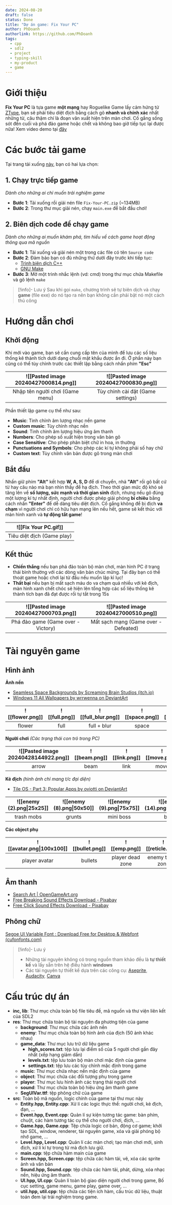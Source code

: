 ```yaml
---
date: 2024-08-20
draft: false
status: Done
title: "Dự án game: Fix Your PC"
author: PhDoanh
authorlink: https://github.com/PhDoanh
tags:
  - cpp
  - sdl2
  - project
  - typing-skill
  - my-product
  - game
---
```

# Giới thiệu
**Fix Your PC** là tựa game **một mạng** hay Roguelike Game lấy cảm hứng từ [ZType](https://zty.pe/?text=271e57005672c392), bạn sẽ phải tiêu diệt địch bằng cách gõ **nhanh và chính xác** nhất những từ, câu thậm chí là đoạn văn xuất hiện trên màn chơi. Cố gắng sống sót đến cuối và phá đảo game hoặc chết và không bao giờ tiếp tục lại được nữa! Xem video demo tại [đây](https://youtu.be/q5CiqMmyghU?si=B3q46iarJAa-8bw1)

# Các bước tải game
Tại trang tải xuống [này](https://github.com/PhDoanh/Fix-Your-PC/releases/tag/v0.1.0), bạn có hai lựa chọn:
## 1. Chạy trực tiếp game
*Dành cho những ai chỉ muốn trải nghiệm game*
- **Bước 1**: Tải xuống rồi giải nén file `Fix-Your-PC.zip` (~134MB)
- **Bước 2**: Trong thư mục giải nén, chạy `main.exe` để bắt đầu chơi!

## 2. Biên dịch code để chạy game
*Dành cho những ai muốn khám phá, tìm hiểu về cách game hoạt động thông qua mã nguồn*
- **Bước 1**: Tải xuống và giải nén một trong các file có tên `Source code`
- **Bước 2**: Đảm bảo bạn có đủ những thứ dưới đây trước khi tiếp tục:
	- [Trình biên dịch C++](https://gcc.gnu.org/) 
	- [GNU Make](https://www.gnu.org/software/make/)
- **Bước 3**: Mở một trình nhắc lệnh (vd: cmd) trong thư mục chứa Makefile và gõ lệnh `make`

> [!info]- Lưu ý
> Sau khi gọi `make`, chương trình sẽ tự biên dịch và chạy **game** (file exe) do nó tạo ra nên bạn không cần phải bật nó một cách thủ công 

# Hướng dẫn chơi
## Khởi động

Khi mới vào game, bạn sẽ cần cung cấp tên của mình để lưu các số liệu thống kê thành tích dưới dạng chuỗi mật khẩu được ẩn đi. Ở phần này bạn cũng có thể tùy chỉnh trước các thiết lập bằng cách nhấn phím **"Esc"**

| ![[Pasted image 20240427000814.png]] | ![[Pasted image 20240427000830.png]] |
|:------------------------------------:|:------------------------------------:|
|   Nhập tên người chơi (Game menu)    |  Tùy chỉnh cài đặt (Game settings)   |

Phần thiết lập game cụ thể như sau:          
- **Music**: Tinh chỉnh âm lượng nhạc nền game
- **Custom music**: Tùy chỉnh nhạc nền
- **Sound**: Tinh chỉnh âm lượng hiệu ứng âm thanh
- **Numbers**: Cho phép số xuất hiện trong văn bản gõ
- **Case Sensitive**: Cho phép phân biệt chữ in hoa, in thường
- **Punctuations and Symbols**: Cho phép các kí tự không phải số hay chữ
- **Custom text**: Tùy chỉnh văn bản được gõ trong màn chơi

## Bắt đầu

Nhấn giữ phím **"Alt"** kết hợp **W, A, S, D** để di chuyển, nhả **"Alt"** rồi gõ bất cứ từ hay câu nào mà bạn nhìn thấy để hạ địch. Theo thời gian mức độ khó sẽ tăng lên về **số lượng, sức mạnh và thời gian sinh** địch, nhưng nếu gõ đúng một lượng kí tự nhất định, người chơi được phép giải phóng **bí chiêu** bằng cách nhấn **"Enter"** để dễ dàng tiêu diệt địch. Cố gắng không để bị địch **va chạm** vì người chơi chỉ có hữu hạn mạng lên nếu hết, game sẽ kết thúc với màn hình xanh và **tự động tắt game**!

|    ![[Fix Your PC.gif]]    |
|:--------------------------:|
| Tiêu diệt địch (Game play) |

## Kết thúc
- **Chiến thắng** nếu bạn phá đảo toàn bộ màn chơi, màn hình PC ở trạng thái bình thường với các dòng văn bản chúc mừng. Tại đây bạn có thể thoát game hoặc chơi lại từ đầu nếu muốn lập kỉ lục!
- **Thất bại** nếu bạn bị mất sạch máu do va chạm quá nhiều với kẻ địch, màn hình xanh chết chóc sẽ hiện lên tổng hợp các số liệu thống kê thành tích bạn đã đạt được rồi tự tắt trong 15s

| ![[Pasted image 20240427000703.png]] | ![[Pasted image 20240427000510.png]] |
|:------------------------------------:|:------------------------------------:|
|  Phá đảo game (Game over - Victory)  | Mất sạch mạng (Game over - Defeated) |

# Tài nguyên game
## Hình ảnh
**Ảnh nền**
- [Seamless Space Backgrounds by Screaming Brain Studios (itch.io)](https://screamingbrainstudios.itch.io/seamless-space-backgrounds)
- [Windows 11 All Wallpapers by wrrwenna on DeviantArt](https://www.deviantart.com/wrrwenna/art/Windows-11-All-Wallpapers-885172912)

| ![[flower.png]] | ![[full.png]] | ![[full_blur.png]] | ![[space.png]] | ![[stars.png]] |
|:---------------:|:-------------:|:------------------:|:--------------:|:--------------:|
|     flower      |     full      |    full + blur     |     space      |     stars      |

**Người chơi** *(Các trạng thái con trỏ trong PC)*

| ![[Pasted image 20240428144922.png]] | ![[beam.png]] | ![[link.png]] | ![[move.png]] |
|:------------------------------------:|:-------------:|:-------------:|:-------------:|
|                arrow                 |     beam      |     link      |     move      |

**Kẻ địch** *(hình ảnh chỉ mang t/c đại diện)*
- [Tile OS - Part 3: Popular Apps by oviotti on DeviantArt](https://www.deviantart.com/oviotti/art/Tile-OS-Part-3-Popular-Apps-792018928)

| ![[enemy (2).png\|25x25]] | ![[enemy (8).png\|50x50]] | ![[enemy (9).png\|75x75]] | ![[enemy (14).png\|100x100]] | ![[enemy (15).png\|125]] |
| :-----------------------: | :-----------------------: | :-----------------------: | :--------------------------: | :----------------------: |
|        trash mobs         |          grunts           |         mini boss         |             boss             |        final boss        |

**Các object phụ**

| ![[avatar.png\|100x100]] | ![[bullet.png]] |   ![[emp.png]]   | ![[reticle.png]]  |      ![[smile.png]]      |
|:------------------------:|:---------------:|:----------------:|:-----------------:|:------------------------:|
|      player avatar       |     bullets     | player dead zone | enemy target zone | smile (dead blue screen) |

## Âm thanh 
- [Search Art | OpenGameArt.org](https://opengameart.org/art-search-advanced?keys=&field_art_type_tid%5B%5D=9&sort_by=count&sort_order=DESC)
- [Free Breaking Sound Effects Download - Pixabay](https://pixabay.com/sound-effects/search/breaking/)
- [Free Click Sound Effects Download - Pixabay](https://pixabay.com/sound-effects/search/click/)

## Phông chữ
[Segoe UI Variable Font : Download Free for Desktop & Webfont (cufonfonts.com)](https://www.cufonfonts.com/font/segoe-ui-variable)

> [!info]- Lưu ý
> - Những tài nguyên không có trong nguồn tham khảo đều là **tự thiết kế** và lấy sẵn trên hệ điều hành **windows**
> - Các tài nguyên tự thiết kế dựa trên các công cụ: [Aseprite](https://www.aseprite.org/), [Audacity](https://www.audacityteam.org/), [Canva](https://www.canva.com/)

# Cấu trúc dự án
- **inc, lib**: Thư mục chứa toàn bộ file tiêu đề, mã nguồn và thư viện liên kết của SDL2
- **res**: Thư mục chứa toàn bộ tài nguyên đa phương tiện của game
	- **background**: Thư mục chứa các ảnh nền
	- **enemy**: Thư mục chứa toàn bộ hình ảnh của địch (50 ảnh khác nhau)
	- **game_data**: Thư mục lưu trữ dữ liệu game
		- **high_scores.txt**: tệp lưu lại điểm số của 5 người chơi gần đây nhất (xếp hạng giảm dần)
		- **levels.txt**: tệp lưu toàn bộ màn chơi mặc định của game
		- **settings.txt**: tệp lưu các tùy chỉnh mặc định trong game
	- **music**: Thư mục chứa nhạc nền mặc định của game
	- **object**: Thư mục chứa các đối tượng phụ trong game
	- **player**: Thư mục lưu hình ảnh các trạng thái người chơi
	- **sound**: Thư mục chứa toàn bộ hiệu ứng âm thanh game
	- **SegUIVar.ttf**: tệp phông chữ của game
- **src**: Toàn bộ mã nguồn, logic chính của game tại thư mục này
	- **Entity.hpp, Entity.cpp**: Xử lí các logic thực thể: người chơi, kẻ địch, đạn, ...
	- **Event.hpp, Event.cpp**: Quản lí sự kiện tương tác game: bàn phím, chuột, các hàm tương tác cụ thể cho người chơi, địch, ...
	- **Game.hpp, Game.cpp**: Tệp chứa logic cơ bản, động cơ game; khởi tạo SDL, window, renderer, tài nguyên game, xóa và giải phóng bộ nhớ game, ... 
	- **Level.hpp, Level.cpp**: Quản lí các màn chơi; tạo màn chơi mới, sinh địch, xử lí kí tự trong từ mà địch lưu giữ.
	- **main.cpp**: tệp chứa hàm main của game
	- **Screen.hpp, Screen.cpp**: tệp chứa các hàm tải, vẽ, xóa các sprite ảnh và văn bản
	- **Sound.hpp, Sound.cpp**: tệp chứa các hàm tải, phát, dừng, xóa nhạc nền, hiệu ứng âm thanh.
	- **UI.hpp, UI.cpp**: Quản lí toàn bộ giao diện người chơi trong game, Bố cục setting, game menu, game play, game over, ...
	- **util.hpp, util.cpp**: tệp chứa các tiện ích hàm, cấu trúc dữ liệu, thuật toán đem lại trải nghiệm trong game. 



